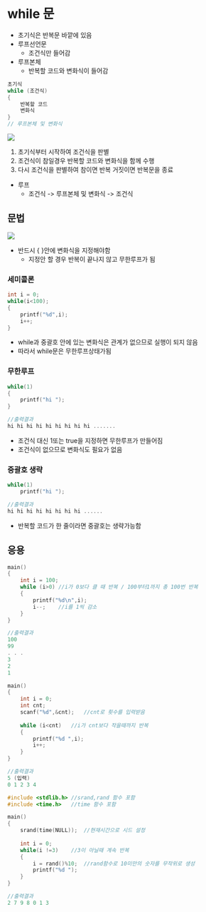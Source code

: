 # while 문

- 초기식은 반복문 바깥에 있음
- 루프선언문
  - 조건식만 들어감
- 루프본체
  - 반복할 코드와 변화식이 들어감

```c
초기식
while (조건식)
{
    반복할 코드
    변화식
}
// 루프본체 및 변화식
```



![](https://dojang.io/pluginfile.php/281/mod_page/content/17/unit28-1.png)

1. 초기식부터 시작하여 조건식을 판별
2. 조건식이 참일경우 반복할 코드와 변화식을 함께 수행
3. 다시 조건식을 판별하여 참이면 반복 거짓이면 반복문을 종료

- 루프
  - 조건식 -> 루프본체 및 변화식 -> 조건식



## 문법

![](https://dojang.io/pluginfile.php/282/mod_page/content/19/unit28-2.png)

- 반드시 { }안에 변화식을 지정해야함
  - 지정안 할 경우 반복이 끝나지 않고 무한루프가 됨



### 세미콜론

```c
int i = 0;
while(i<100);
{
    printf("%d",i);
    i++;
}
```

- while과 중괄호 안에 있는 변화식은 관계가 없으므로 실행이 되지 않음
- 따라서 while문은 무한루프상태가됨



### 무한루프

```c
while(1)
{
    printf("hi ");
}

//출력결과
hi hi hi hi hi hi hi hi hi .......
```

- 조건식 대신 1또는 true을 지정하면 무한루프가 만들어짐
- 조건식이 없으므로 변화식도 필요가 없음



### 중괄호 생략

```c
while(1)
    printf("hi ");

//출력결과
hi hi hi hi hi hi hi hi ......
```

- 반복할 코드가 한 줄이라면 중괄호는 생략가능함



## 응용

```c
main()
{
    int i = 100;
    while (i>0) //i가 0보다 클 때 반복 / 100부터1까지 총 100번 반복
    {
        printf("%d\n",i);	
        i--;	//i를 1씩 감소
    }
}

//출력결과
100
99
. . .
3
2
1
```

```c
main()
{
    int i = 0;
    int cnt;
    scanf("%d",&cnt);	//cnt로 횟수를 입력받음
    
    while (i<cnt)	//i가 cnt보다 작을때까지 반복
    {
        printf("%d ",i);
        i++;
    }
}

//출력결과
5 (입력)
0 1 2 3 4
```

```c
#include <stdlib.h>	//srand,rand 함수 포함
#include <time.h>	//time 함수 포함

main()
{
    srand(time(NULL));	//현재시간으로 시드 설정
    
    int i = 0;
    while(i !=3)	//3이 아닐때 계속 반복
    {
        i = rand()%10;	//rand함수로 10미만의 숫자를 무작위로 생성
        printf("%d ");
    }
}

//출력결과
2 7 9 8 0 1 3
```

